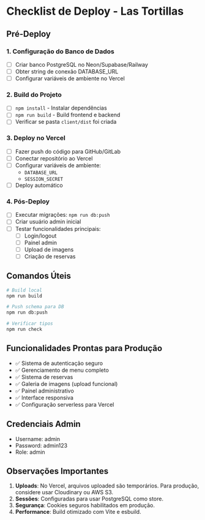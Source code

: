 # Checklist de Deploy - Las Tortillas

## Pré-Deploy

### 1. Configuração do Banco de Dados
- [ ] Criar banco PostgreSQL no Neon/Supabase/Railway
- [ ] Obter string de conexão DATABASE_URL
- [ ] Configurar variáveis de ambiente no Vercel

### 2. Build do Projeto
- [ ] `npm install` - Instalar dependências
- [ ] `npm run build` - Build frontend e backend
- [ ] Verificar se pasta `client/dist` foi criada

### 3. Deploy no Vercel
- [ ] Fazer push do código para GitHub/GitLab
- [ ] Conectar repositório ao Vercel
- [ ] Configurar variáveis de ambiente:
  - `DATABASE_URL`
  - `SESSION_SECRET`
- [ ] Deploy automático

### 4. Pós-Deploy
- [ ] Executar migrações: `npm run db:push`
- [ ] Criar usuário admin inicial
- [ ] Testar funcionalidades principais:
  - [ ] Login/logout
  - [ ] Painel admin
  - [ ] Upload de imagens
  - [ ] Criação de reservas

## Comandos Úteis

```bash
# Build local
npm run build

# Push schema para DB
npm run db:push

# Verificar tipos
npm run check
```

## Funcionalidades Prontas para Produção

- ✅ Sistema de autenticação seguro
- ✅ Gerenciamento de menu completo
- ✅ Sistema de reservas
- ✅ Galeria de imagens (upload funcional)
- ✅ Painel administrativo
- ✅ Interface responsiva
- ✅ Configuração serverless para Vercel

## Credenciais Admin

- Username: admin
- Password: admin123
- Role: admin

## Observações Importantes

1. **Uploads**: No Vercel, arquivos uploaded são temporários. Para produção, considere usar Cloudinary ou AWS S3.
2. **Sessões**: Configuradas para usar PostgreSQL como store.
3. **Segurança**: Cookies seguros habilitados em produção.
4. **Performance**: Build otimizado com Vite e esbuild.